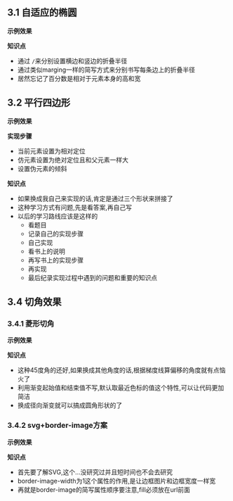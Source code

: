 ## 3.1 自适应的椭圆
**示例效果**
<script async src="//jsfiddle.net/ranwawa/hgLen397/embed/result,js,html,css"></script>

**知识点**
- 通过 `/`来分别设置横边和竖边的折叠半径
- 通过类似marging一样的简写方式来分别书写每条边上的折叠半径
- 居然忘记了百分数是相对于元素本身的高和宽

## 3.2 平行四边形
**示例效果**
<script async src="//jsfiddle.net/ranwawa/rs3b96pu/embed/result,js,html,css"></script>
**实现步骤**
- 当前元素设置为相对定位
- 仿元素设置为绝对定位且和父元素一样大
- 设置伪元素的倾斜

**知识点**
- 如果换成我自己来实现的话,肯定是通过三个形状来拼接了
- 这种学习方式有问题,先是看答案,再自己写
- 以后的学习路线应该是这样的
  - 看题目
  - 记录自己的实现步骤
  - 自己实现
  - 看书上的说明
  - 再写书上的实现步骤
  - 再实现
  - 最后纪录实现过程中遇到的问题和重要的知识点

## 3.4 切角效果
### 3.4.1 菱形切角
**示例效果**
<script async src="//jsfiddle.net/ranwawa/v83scn0h/embed/result,html,css,js"></script>

**知识点**
- 这种45度角的还好,如果换成其他角度的话,根据梯度线算偏移的角度就有点恼火了
- 利用渐变起始值和结束值不写,默认取最近色标的值这个特性,可以让代码更加简洁
- 换成径向渐变就可以搞成圆角形状的了

### 3.4.2 svg+border-image方案
**示例效果**
<script async src="//jsfiddle.net/ranwawa/m89g403x/embed/result,html,css,js"></script>

**知识点**
- 首先要了解SVG,这个...没研究过并且短时间也不会去研究
- border-image-width为1这个属性的作用,是让边框图片和边框宽度一样宽
- 再就是border-image的简写属性顺序要注意,fill必须放在url前面